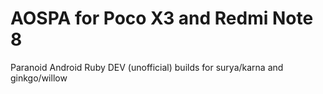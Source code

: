 # AOSPA for Poco X3 and Redmi Note 8

Paranoid Android Ruby DEV (unofficial) builds for surya/karna and ginkgo/willow
